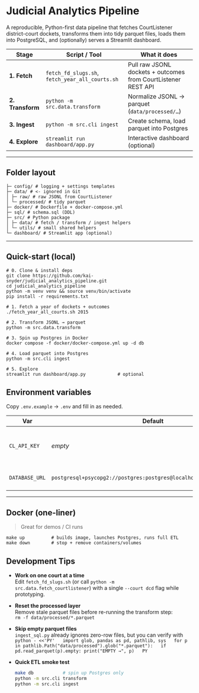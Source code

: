 # Judicial Analytics Pipeline

A reproducible, Python-first data pipeline that fetches CourtListener
district-court dockets, transforms them into tidy parquet files, loads them into
PostgreSQL, and (optionally) serves a Streamlit dashboard.

|       Stage      |                  Script / Tool                  |                          What it does                         |
|------------------|-------------------------------------------------|---------------------------------------------------------------|
| **1. Fetch**     | `fetch_fd_slugs.sh`, `fetch_year_all_courts.sh` | Pull raw JSONL dockets + outcomes from CourtListener REST API |
| **2. Transform** | `python -m src.data.transform`                  | Normalize JSONL → parquet (`data/processed/…`)                |
| **3. Ingest**    | `python -m src.cli ingest`                      | Create schema, load parquet into Postgres                     |
| **4. Explore**   | `streamlit run dashboard/app.py`                | Interactive dashboard (optional)                              |

---

## Folder layout

```
├─ config/ # logging + settings templates
├─ data/ # <- ignored in Git
│ ├─ raw/ # raw JSONL from CourtListener
│ └─ processed/ # tidy parquet
├─ docker/ # Dockerfile + docker-compose.yml
├─ sql/ # schema.sql (DDL)
├─ src/ # Python package
│ ├─ data/ # fetch / transform / ingest helpers
│ └─ utils/ # small shared helpers
└─ dashboard/ # Streamlit app (optional)
```

---

## Quick-start (local)

```
# 0. Clone & install deps
git clone https://github.com/kai-snyder/judicial_analytics_pipeline.git
cd judicial_analytics_pipeline
python -m venv venv && source venv/bin/activate
pip install -r requirements.txt

# 1. Fetch a year of dockets + outcomes
./fetch_year_all_courts.sh 2015

# 2. Transform JSONL → parquet
python -m src.data.transform

# 3. Spin up Postgres in Docker
docker compose -f docker/docker-compose.yml up -d db

# 4. Load parquet into Postgres
python -m src.cli ingest

# 5. Explore
streamlit run dashboard/app.py            # optional
```

## Environment variables

Copy `.env.example` → `.env` and fill in as needed.

|      Var       |                             Default                                   | Purpose                                               |
|----------------|-----------------------------------------------------------------------|-------------------------------------------------------|
| `CL_API_KEY`   | _empty_                                                               | (Optional) CourtListener API key – higher rate limits |
| `DATABASE_URL` | `postgresql+psycopg2://postgres:postgres@localhost:5432/case_details` | SQLAlchemy URL used by the pipeline                   |

---

## Docker (one-liner)

> Great for demos / CI runs

```
make up          # builds image, launches Postgres, runs full ETL
make down        # stop + remove containers/volumes
```

## Development Tips

- **Work on one court at a time**  
  Edit `fetch_fd_slugs.sh` (or call `python -m src.data.fetch_courtlistener`) with a single `--court dcd` flag while prototyping.

- **Reset the processed layer**  
  Remove stale parquet files before re-running the transform step:  
  `rm -f data/processed/*.parquet`

- **Skip empty parquet files**  
  `ingest_sql.py` already ignores zero-row files, but you can verify with  
  `python - <<'PY'  
  import glob, pandas as pd, pathlib, sys  
  for p in pathlib.Path("data/processed").glob("*.parquet"):  
      if pd.read_parquet(p).empty: print("EMPTY →", p)  
  PY`

- **Quick ETL smoke test**  
  ```bash
  make db           # spin up Postgres only
  python -m src.cli transform
  python -m src.cli ingest
